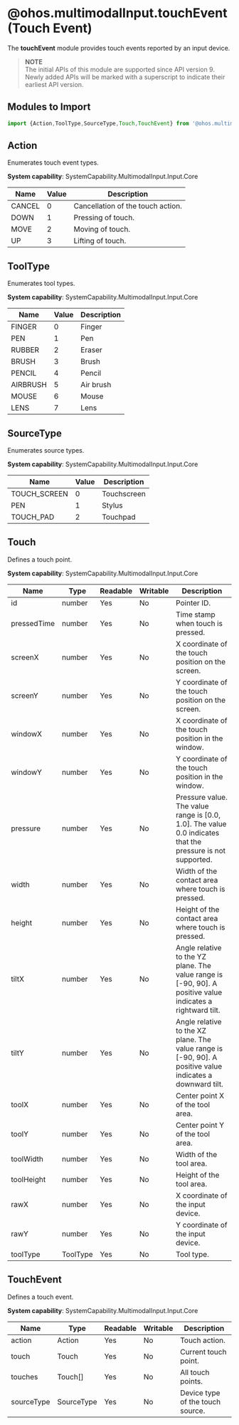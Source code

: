 # @ohos.multimodalInput.touchEvent (Touch Event)

The **touchEvent** module provides touch events reported by an input device.

> **NOTE**<br>
> The initial APIs of this module are supported since API version 9. Newly added APIs will be marked with a superscript to indicate their earliest API version.

## Modules to Import

```js
import {Action,ToolType,SourceType,Touch,TouchEvent} from '@ohos.multimodalInput.touchEvent';
```

## Action

Enumerates touch event types.

**System capability**: SystemCapability.MultimodalInput.Input.Core

| Name   | Value | Description |
| ------ | ----- | ----------- |
| CANCEL | 0 | Cancellation of the touch action.|
| DOWN   | 1 | Pressing of touch.               |
| MOVE   | 2 | Moving of touch.                 |
| UP     | 3 | Lifting of touch.                |

## ToolType

Enumerates tool types.

**System capability**: SystemCapability.MultimodalInput.Input.Core

| Name | Value | Description |
| ---- | ----- | ----------- |
| FINGER | 0 | Finger|
| PEN | 1 | Pen|
| RUBBER | 2 | Eraser|
| BRUSH | 3 | Brush|
| PENCIL | 4 | Pencil|
| AIRBRUSH | 5 | Air brush|
| MOUSE | 6 | Mouse|
| LENS | 7 | Lens|

## SourceType 

Enumerates source types.

**System capability**: SystemCapability.MultimodalInput.Input.Core

| Name | Value | Description |
| ---- | ----- | ----------- |
| TOUCH_SCREEN | 0 | Touchscreen|
| PEN          | 1 | Stylus     |
| TOUCH_PAD    | 2 | Touchpad   |

## Touch

Defines a touch point.

**System capability**: SystemCapability.MultimodalInput.Input.Core

| Name| Type| Readable| Writable| Description|
| -------- | -------- | -------- | -------- | -------- |
| id | number | Yes| No| Pointer ID.|
| pressedTime  | number | Yes| No| Time stamp when touch is pressed.|
| screenX | number | Yes| No| X coordinate of the touch position on the screen.|
| screenY | number | Yes| No| Y coordinate of the touch position on the screen.|
| windowX | number | Yes| No| X coordinate of the touch position in the window.|
| windowY | number | Yes| No| Y coordinate of the touch position in the window.|
| pressure | number | Yes| No| Pressure value. The value range is [0.0, 1.0]. The value 0.0 indicates that the pressure is not supported.|
| width | number | Yes| No| Width of the contact area where touch is pressed.|
| height | number | Yes| No| Height of the contact area where touch is pressed.|
| tiltX | number | Yes| No| Angle relative to the YZ plane. The value range is [-90, 90]. A positive value indicates a rightward tilt.|
| tiltY | number | Yes| No| Angle relative to the XZ plane. The value range is [-90, 90]. A positive value indicates a downward tilt.|
| toolX | number | Yes| No| Center point X of the tool area.|
| toolY | number | Yes| No| Center point Y of the tool area.|
| toolWidth | number | Yes| No| Width of the tool area.|
| toolHeight | number | Yes| No| Height of the tool area.|
| rawX | number | Yes| No| X coordinate of the input device.|
| rawY | number | Yes| No| Y coordinate of the input device.|
| toolType | ToolType | Yes| No| Tool type.|

## TouchEvent

Defines a touch event.

**System capability**: SystemCapability.MultimodalInput.Input.Core

| Name| Type| Readable| Writable| Description|
| -------- | -------- | -------- | -------- | -------- |
| action | Action | Yes| No| Touch action.|
| touch | Touch | Yes| No| Current touch point.|
| touches | Touch[] | Yes| No| All touch points.|
| sourceType | SourceType | Yes| No| Device type of the touch source.|
